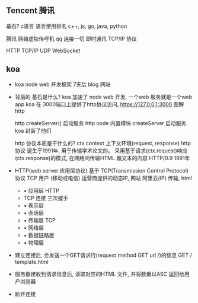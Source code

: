 ## Tencent 腾讯 ##

基石?    c语言
语言使用排名 
c++, js, go, java, python

腾讯 网络虚拟传呼机
qq 连接一切 即时通讯 TCP/IP 协议

HTTP TCP/IP UDP WebSocket

## koa ##
- koa  node web 开发框架
    7天后 blog 网站
- 背后的 基石是什么?
    koa 加速了 node web 开发, 一个web 服务就是一个web app
    koa 在 3000端口上提供了http协议访问,
    https://127.0.0.1:3000  图解http

    http.createServer() 启动服务
    http node 内置模块 createServer 启动服务
    koa 封装了他们

    http 协议本质是干什么的?
    ctx context 上下文环境(request, response)
    http 协议 诞生于1991年, 用于传输学术论文的。
    采用基于请求(ctx.request)响应(ctx.response)的模式, 在网络间传输HTML
    超文本的内容 HTTP/0.9 1991年

- HTTP(web server 应用层协议) 基于 TCP(Transmission Control Protocol)协议
    TCP 用户 (移动或电信) 运营商提供的动态IP, 网站 阿里云(IP) 传输, html
    - ▪ 应用层    HTTP
    - TCP 连接 三次握手
    - ▪ 表示层
    - ▪ 会话层
    - ▪ 传输层    TCP
    - ▪ 网络层
    - ▪ 数据链路层
    - ▪ 物理层
- 建立连接后, 会发送一个GET请求行(request method GET url /)的信息
    GET / template.html
- 服务器接收到请求信息后, 读取对应的HTML 文件, 并将数据以ASC 返回给用户浏览器
- 断开连接
